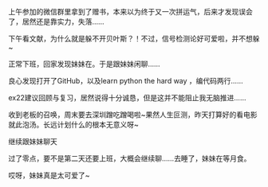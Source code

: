 上午参加的微信群里拿到了赠书，本来以为终于又一次拼运气，后来才发现误会了，居然还是靠实力，失落……

下午看文献，为什么就是躲不开贝叶斯？！不过，信号检测论好可爱啦，并不想躲~

正常下班，回家发现妹妹在。于是跟妹妹闲聊……

良心发现打开了GitHub，以及learn python the hard way ，编代码两行……

ex22建议回顾与复习，居然说得十分诚恳，但是这并不能阻止我无脑推进……

收到老板的召唤，周末要去深圳蹭吃蹭喝啦~果然人生叵测，昨天打算好的看电影就此泡汤。长远计划什么的根本无意义呀~

继续跟妹妹聊天

过了零点，要不是第二天还要上班，大概会继续聊……去睡了，妹妹在等月食。

哎呀，妹妹真是太可爱了~
